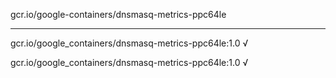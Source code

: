 gcr.io/google-containers/dnsmasq-metrics-ppc64le 

----
gcr.io/google_containers/dnsmasq-metrics-ppc64le:1.0 √

gcr.io/google_containers/dnsmasq-metrics-ppc64le:1.0 √


